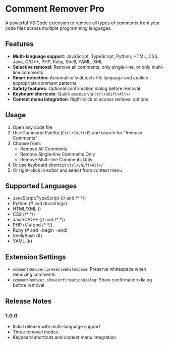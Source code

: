 # Comment Remover Pro

A powerful VS Code extension to remove all types of comments from your code files across multiple programming languages.

## Features

- **Multi-language support**: JavaScript, TypeScript, Python, HTML, CSS, Java, C/C++, PHP, Ruby, Shell, YAML, XML
- **Selective removal**: Remove all comments, only single-line, or only multi-line comments
- **Smart detection**: Automatically detects file language and applies appropriate comment patterns
- **Safety features**: Optional confirmation dialog before removal
- **Keyboard shortcuts**: Quick access via `Ctrl+Shift+Alt+/`
- **Context menu integration**: Right-click to access removal options

## Usage

1. Open any code file
2. Use Command Palette (`Ctrl+Shift+P`) and search for "Remove Comments"
3. Choose from:
   - Remove All Comments
   - Remove Single-line Comments Only
   - Remove Multi-line Comments Only
4. Or use keyboard shortcut `Ctrl+Shift+Alt+/`
5. Or right-click in editor and select from context menu

## Supported Languages

- JavaScript/TypeScript (// and /* */)
- Python (# and docstrings)
- HTML/XML (<!-- -->)
- CSS (/* */)
- Java/C/C++ (// and /* */)
- PHP (// # and /* */)
- Ruby (# and =begin =end)
- Shell/Bash (#)
- YAML (#)

## Extension Settings

- `commentRemover.preserveWhitespace`: Preserve whitespace when removing comments
- `commentRemover.showConfirmationDialog`: Show confirmation dialog before removal

## Release Notes

### 1.0.0
- Initial release with multi-language support
- Three removal modes
- Keyboard shortcuts and context menu integration
